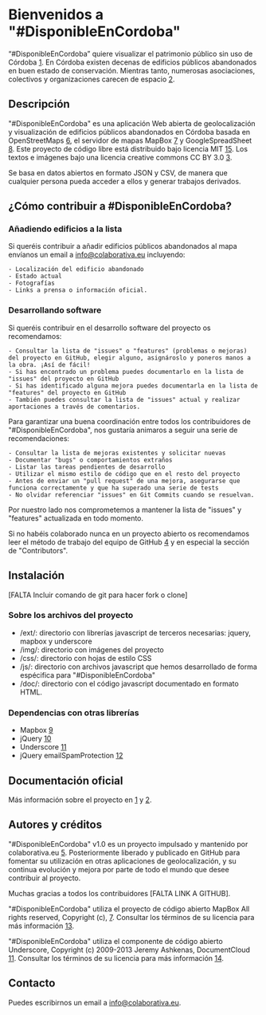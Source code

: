 # Bienvenidos a "#DisponibleEnCordoba"

“#DisponibleEnCordoba” quiere visualizar el patrimonio público sin uso de Córdoba [1]. En Córdoba existen decenas de edificios públicos abandonados en buen estado de conservación. Mientras tanto, numerosas asociaciones, colectivos y organizaciones carecen de espacio [2].

## Descripción

"#DisponibleEnCordoba" es una aplicación Web abierta de geolocalización y visualización de edificios públicos abandonados en Córdoba basada en OpenStreetMaps [6], el servidor de mapas MapBox [7] y GoogleSpreadSheet [8]. Este proyecto de código libre está distribuido bajo licencia MIT [15]. Los textos e imágenes bajo una licencia creative commons CC BY 3.0 [3].

Se basa en datos abiertos en formato JSON y CSV, de manera que cualquier persona pueda acceder a ellos y generar trabajos derivados.

## ¿Cómo contribuir a #DisponibleEnCordoba?

### Añadiendo edificios a la lista
Si queréis contribuir a añadir edificios públicos abandonados al mapa envíanos un email a info@colaborativa.eu incluyendo: 

    - Localización del edificio abandonado
    - Estado actual
    - Fotografías
    - Links a prensa o información oficial.
 
### Desarrollando software

Si queréis contribuir en el desarrollo software del proyecto os recomendamos:

    - Consultar la lista de "issues" o "features" (problemas o mejoras) del proyecto en GitHub, elegir alguno, asignároslo y poneros manos a la obra. ¡Así de fácil!
    - Si has encontrado un problema puedes documentarlo en la lista de "issues" del proyecto en GitHub
    - Si has identificado alguna mejora puedes documentarla en la lista de "features" del proyecto en GitHub
    - También puedes consultar la lista de "issues" actual y realizar aportaciones a través de comentarios.


Para garantizar una buena coordinación entre todos los contribuidores de "#DisponibleEnCordoba", nos gustaría animaros a seguir una serie de recomendaciones:

    - Consultar la lista de mejoras existentes y solicitar nuevas
    - Documentar "bugs" o comportamientos extraños
    - Listar las tareas pendientes de desarrollo
    - Utilizar el mismo estilo de código que en el resto del proyecto
    - Antes de enviar un "pull request" de una mejora, asegurarse que funciona correctamente y que ha superado una serie de tests
    - No olvidar referenciar "issues" en Git Commits cuando se resuelvan.

Por nuestro lado nos comprometemos a mantener la lista de "issues" y "features" actualizada en todo momento.

Si no habéis colaborado nunca en un proyecto abierto os recomendamos leer el método de trabajo del equipo de GitHub [4] y en especial la sección de "Contributors".

## Instalación

[FALTA Incluir comando de git para hacer fork o clone]

### Sobre los archivos del proyecto

* /ext/: directorio con librerías javascript de terceros necesarias: jquery, mapbox y underscore
* /img/: directorio con imágenes del proyecto
* /css/: directorio con hojas de estilo CSS
* /js/: directorio con archivos javascript que hemos desarrollado de forma espécifica para "#DisponibleEnCordoba"
* /doc/: directorio con el código javascript documentado en formato HTML.  

### Dependencias con otras librerías

* Mapbox [9]
* jQuery [10]
* Underscore [11]
* jQuery emailSpamProtection [12]


## Documentación oficial
Más información sobre el proyecto en [1] y [2].

## Autores y créditos

"#DisponibleEnCordoba" v1.0 es un proyecto impulsado y mantenido por colaborativa.eu [5]. Posteriormente liberado y publicado en GitHub para fomentar su utilización en otras aplicaciones de geolocalización, y su continua evolución y mejora por parte de todo el mundo que desee contribuir al proyecto.

Muchas gracias a todos los contribuidores [FALTA LINK A GITHUB].

"#DisponibleEnCordoba" utiliza el proyecto de código abierto MapBox All rights reserved, Copyright (c), [7]. Consultar los términos de su licencia para más información [13].

"#DisponibleEnCordoba" utiliza el componente de código abierto Underscore, Copyright (c) 2009-2013 Jeremy Ashkenas, DocumentCloud [11]. Consultar los términos de su licencia para más información [14]. 
## Contacto

Puedes escribirnos un email a info@colaborativa.eu.

[1]: http://disponibleencordoba.colaborativa.eu
[2]: http://colaborativa.eu/proyectos/disponible-en-cordoba/
[3]: http://creativecommons.org/licenses/by-sa/3.0/
[4]: http://rdegges.com/successful-github-development
[5]: http://colaborativa.eu
[6]: http://www.openstreetmap.es/
[7]: http://mapbox.com/
[8]: https://drive.google.com/
[9]: http://mapbox.com/mapbox.js/api/v0.6.7/
[10]: http://jquery.org/
[11]: http://underscorejs.org
[12]: http://unckel.de/labs/jquery-plugin-email-spam-protection/
[13]: https://github.com/mapbox/mapbox.js/blob/v1/LICENSE.md
[14]: https://github.com/documentcloud/underscore/blob/master/LICENSE
[15]: http://opensource.org/licenses/MIT
